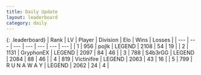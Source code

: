 ```yaml
---
title: Daily Update
layout: leaderboard
category: daily
---
```


{: .leaderboard}
| Rank | LV | Player | Division | Elo | Wins | Losses |
| --- | --- | --- | --- | --- | --- | --- |
| <span data-change="1">1</span> | 956 | <span title="ID: 4783">pojlk</span> | LEGEND | <span data-change="30">2108</span> | <span data-change="4">54</span> | <span data-change="0">19</span> |
| <span data-change="-1">2</span> | 1131 | <span title="ID: 315148">GryphonEX</span> | LEGEND | <span data-change="18">2097</span> | <span data-change="10">84</span> | <span data-change="4">46</span> |
| <span data-change="7">3</span> | 788 | <span title="ID: 166888">S4b3rGG</span> | LEGEND | <span data-change="59">2084</span> | <span data-change="17">88</span> | <span data-change="4">46</span> |
| <span data-change="-1">4</span> | 819 | <span title="ID: 112242">Victinifire</span> | LEGEND | <span data-change="-1">2063</span> | <span data-change="5">43</span> | <span data-change="4">16</span> |
| <span data-change="1">5</span> | 799 | <span title="ID: 66144">R U N A W A Y</span> | LEGEND | <span data-change="25">2062</span> | <span data-change="6">24</span> | <span data-change="1">4</span> |